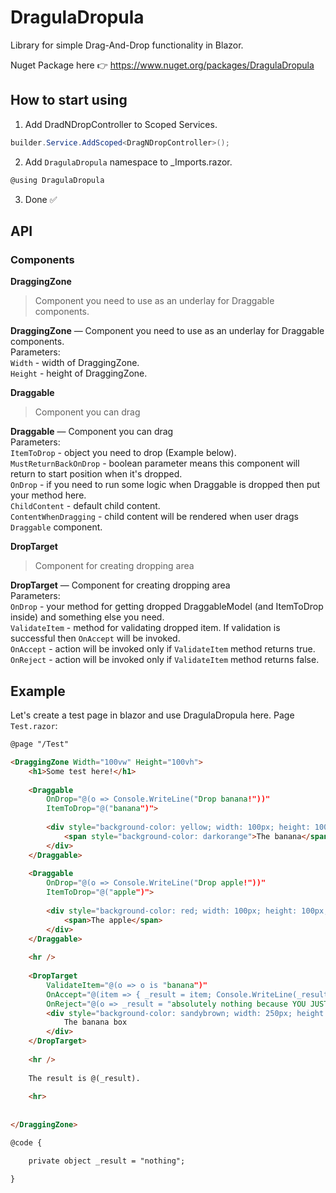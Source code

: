 # DragulaDropula
Library for simple Drag-And-Drop functionality in Blazor.

Nuget Package here 👉 https://www.nuget.org/packages/DragulaDropula

## How to start using
1) Add DradNDropController to Scoped Services.
```c#
builder.Service.AddScoped<DragNDropController>();
```
2) Add `DragulaDropula` namespace to _Imports.razor.
```c#
@using DragulaDropula
```
3) Done ✅


## API
### Components
**DraggingZone**
> Component you need to use as an underlay for Draggable components.

**DraggingZone** — Component you need to use as an underlay for Draggable components.<br>
Parameters: <br>
`Width` - width of DraggingZone. <br>
`Height` - height of DraggingZone. <br>

**Draggable**
> Component you can drag

**Draggable** — Component you can drag <br>
Parameters: <br>
`ItemToDrop` - object you need to drop (Example below). <br>
`MustReturnBackOnDrop` - boolean parameter means this component will return to start position when it's dropped. <br>
`OnDrop` - if you need to run some logic when Draggable is dropped then put your method here. <br>
`ChildContent` - default child content. <br>
`ContentWhenDragging` - child content will be rendered when user drags `Draggable` component. <br>

**DropTarget**
> Component for creating dropping area

**DropTarget** — Component for creating dropping area <br>
Parameters: <br>
`OnDrop` - your method for getting dropped DraggableModel (and ItemToDrop inside) and something else you need. <br>
`ValidateItem` - method for validating dropped item. If validation is successful then `OnAccept` will be invoked. <br>
`OnAccept` - action will be invoked only if `ValidateItem` method returns true.<br>
`OnReject` - action will be invoked only if `ValidateItem` method returns false.<br>


## Example
Let's create a test page in blazor and use DragulaDropula here.
Page `Test.razor`:
```html
@page "/Test"

<DraggingZone Width="100vw" Height="100vh">
    <h1>Some test here!</h1>
    
    <Draggable
        OnDrop="@(o => Console.WriteLine("Drop banana!"))"
        ItemToDrop="@("banana")">
        
        <div style="background-color: yellow; width: 100px; height: 100px; color: white;">
            <span style="background-color: darkorange">The banana</span>
        </div>
    </Draggable>
    
    <Draggable
        OnDrop="@(o => Console.WriteLine("Drop apple!"))"
        ItemToDrop="@("apple")">
        
        <div style="background-color: red; width: 100px; height: 100px; color: white;">
            <span>The apple</span>
        </div>
    </Draggable>
    
    <hr />
    
    <DropTarget
        ValidateItem="@(o => o is "banana")"
        OnAccept="@(item => { _result = item; Console.WriteLine(_result); })"
        OnReject="@(o => _result = "absolutely nothing because YOU JUST CAN'T PUT APPLES IN THE BANANA BOX")">
        <div style="background-color: sandybrown; width: 250px; height: 250px; color: black;">
            The banana box
        </div>
    </DropTarget>
    
    <hr />
    
    The result is @(_result).
    
    <hr>
    
    
</DraggingZone>

@code {

    private object _result = "nothing";

}
```
